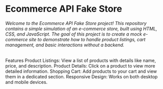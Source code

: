 # Ecommerce API Fake Store
###### Welcome to the Ecommerce API Fake Store project! This repository contains a simple simulation of an e-commerce store, built using HTML, CSS, and JavaScript. The goal of this project is to create a mock e-commerce site to demonstrate how to handle product listings, cart management, and basic interactions without a backend.

Features
Product Listings: View a list of products with details like name, price, and description.
Product Details: Click on a product to view more detailed information.
Shopping Cart: Add products to your cart and view them in a dedicated section.
Responsive Design: Works on both desktop and mobile devices.

